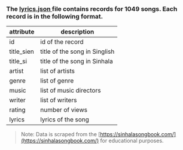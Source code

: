 ### The [lyrics.json ](lyrics.json)  file contains records for 1049 songs. Each record is in the following format.

attribute | description
------------ | -------------
id | id of the record
title_sien | title of the song in Singlish
title_si | title of the song in Sinhala
artist | list of artists
genre | list of genre
music | list of music directors
writer | list of writers
rating | number of views
lyrics | lyrics of the song


> Note: Data is scraped from the [https://sinhalasongbook.com/](https://sinhalasongbook.com/) for educational purposes.